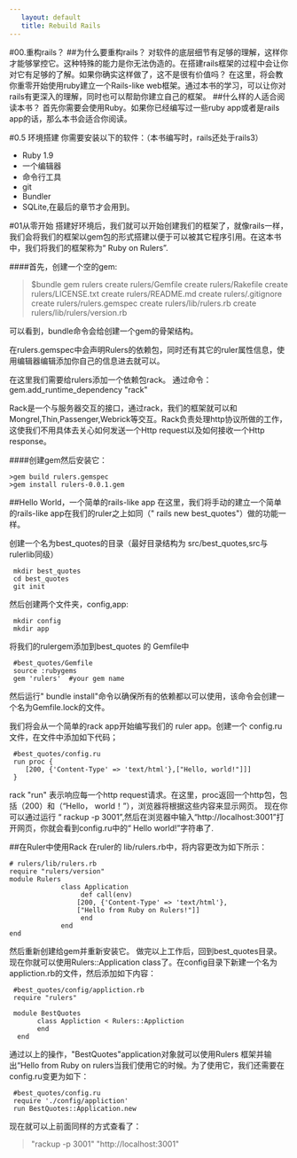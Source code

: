 ```yaml
---
   layout: default
   title: Rebuild Rails
---
```


#00.重构rails？
##为什么要重构rails？
对软件的底层细节有足够的理解，这样你才能够掌控它。这种特殊的能力是你无法伪造的。在搭建rails框架的过程中会让你对它有足够的了解。如果你确实这样做了，这不是很有价值吗？
在这里，将会教你重零开始使用ruby建立一个Rails-like web框架。通过本书的学习，可以让你对rails有更深入的理解，同时也可以帮助你建立自己的框架。
##什么样的人适合阅读本书？
首先你需要会使用Ruby。如果你已经编写过一些ruby app或者是rails app的话，那么本书会适合你阅读。

#0.5 环境搭建
你需要安装以下的软件：（本书编写时，rails还处于rails3）

* Ruby 1.9
* 一个编辑器
* 命令行工具
* git
* Bundler
* SQLite,在最后的章节才会用到。

#01从零开始
搭建好环境后，我们就可以开始创建我们的框架了，就像rails一样，我们会将我们的框架以gem包的形式搭建以便于可以被其它程序引用。在这本书中，我们将我们的框架称为“ Ruby on Rulers”.

####首先，创建一个空的gem:
> $bundle gem rulers
      create  rulers/Gemfile
      create  rulers/Rakefile
      create  rulers/LICENSE.txt
      create  rulers/README.md
      create  rulers/.gitignore
      create  rulers/rulers.gemspec
      create  rulers/lib/rulers.rb
      create  rulers/lib/rulers/version.rb

可以看到，bundle命令会给创建一个gem的骨架结构。

在rulers.gemspec中会声明Rulers的依赖包，同时还有其它的ruler属性信息，使用编辑器编辑添加你自己的信息进去就可以。

在这里我们需要给rulers添加一个依赖包rack。
通过命令： gem.add_runtime_dependency "rack"

Rack是一个与服务器交互的接口，通过rack，我们的框架就可以和Mongrel,Thin,Passenger,Webrick等交互。Rack负责处理http协议所做的工作，这使我们不用具体去关心如何发送一个Http request以及如何接收一个Http response。

####创建gem然后安装它：

    >gem build rulers.gemspec
    >gem install rulers-0.0.1.gem


##Hello World，一个简单的rails-like app
在这里，我们将手动的建立一个简单的rails-like app在我们的ruler之上如同（" rails new best_quotes"）做的功能一样。

创建一个名为best_quotes的目录（最好目录结构为 src/best_quotes,src与rulerlib同级）

     mkdir best_quotes
     cd best_quotes
     git init

然后创建两个文件夹，config,app:

     mkdir config
     mkdir app

将我们的rulergem添加到best_quotes 的 Gemfile中

     #best_quotes/Gemfile
     source :rubygems
     gem 'rulers'  #your gem name

然后运行" bundle install"命令以确保所有的依赖都以可以使用，该命令会创建一个名为Gemfile.lock的文件。

我们将会从一个简单的rack app开始编写我们的 ruler app。创建一个 config.ru文件，在文件中添加如下代码；

     #best_quotes/config.ru
     run proc {
     	[200, {'Content-Type' => 'text/html'},["Hello, world!"]]]
     }

rack "run" 表示响应每一个http request请求。在这里，proc返回一个http包，包括（200）和（“Hello， world！”），浏览器将根据这些内容来显示网页。
现在你可以通过运行 “ rackup -p 3001”,然后在浏览器中输入“http://localhost:3001”打开网页，你就会看到config.ru中的“ Hello world!”字符串了.

##在Ruler中使用Rack
在ruler的 lib/rulers.rb中，将内容更改为如下所示：

    # rulers/lib/rulers.rb
	require "rulers/version"
	module Rulers
                 class Application
                      def call(env)
     	             [200, {'Content-Type' => 'text/html'},
      	             ["Hello from Ruby on Rulers!"]]
                      end
                 end
	end

然后重新创建给gem并重新安装它。
做完以上工作后，回到best_quotes目录。现在你就可以使用Rulers::Application class了。在config目录下新建一个名为appliction.rb的文件，然后添加如下内容：

     #best_quotes/config/appliction.rb
     require "rulers"

     module BestQuotes
           class Appliction < Rulers::Appliction
           end
      end

通过以上的操作，"BestQuotes"application对象就可以使用Rulers 框架并输出“Hello from Ruby on rulers当我们使用它的时候。为了使用它，我们还需要在config.ru变更为如下：

     #best_quotes/config.ru
     require './config/appliction'
     run BestQuotes::Application.new

现在就可以上前面同样的方式查看了：

>"rackup -p 3001"
>"http://localhost:3001"